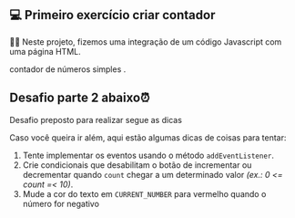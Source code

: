 ## :computer: Primeiro exercício criar contador

:woman_shrugging: Neste projeto, fizemos uma integração de um código Javascript com uma página HTML.

contador de números simples .

## Desafio parte 2 abaixo:alarm_clock:

Desafio preposto para realizar segue as dicas

Caso você queira ir além, aqui estão algumas dicas de coisas para tentar:

1. Tente implementar os eventos usando o método `addEventListener`.
2. Crie condicionais que desabilitam o botão de incrementar ou decrementar quando `count` chegar a um determinado valor *(ex.: 0 <= count =< 10)*.
3. Mude a cor do texto em `CURRENT_NUMBER` para vermelho quando o número for negativo